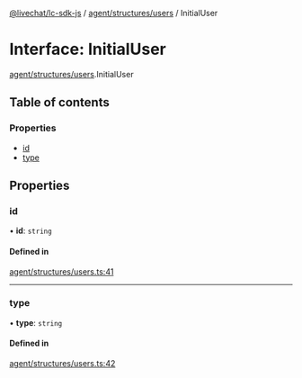[@livechat/lc-sdk-js](../README.md) / [agent/structures/users](../modules/agent_structures_users.md) / InitialUser

# Interface: InitialUser

[agent/structures/users](../modules/agent_structures_users.md).InitialUser

## Table of contents

### Properties

- [id](agent_structures_users.InitialUser.md#id)
- [type](agent_structures_users.InitialUser.md#type)

## Properties

### id

• **id**: `string`

#### Defined in

[agent/structures/users.ts:41](https://github.com/livechat/lc-sdk-js/blob/125a327/src/agent/structures/users.ts#L41)

___

### type

• **type**: `string`

#### Defined in

[agent/structures/users.ts:42](https://github.com/livechat/lc-sdk-js/blob/125a327/src/agent/structures/users.ts#L42)
